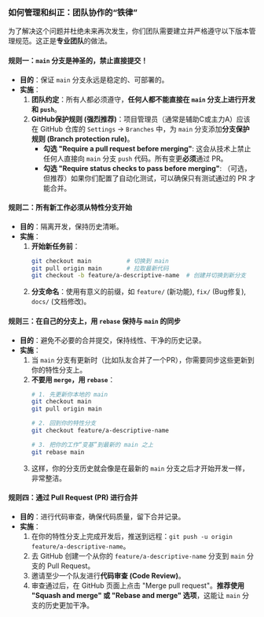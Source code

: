 ### **如何管理和纠正：团队协作的“铁律”**

为了解决这个问题并杜绝未来再次发生，你们团队需要建立并严格遵守以下版本管理规范。这正是**专业团队**的做法。

#### **规则一：`main` 分支是神圣的，禁止直接提交！**

*   **目的**：保证 `main` 分支永远是稳定的、可部署的。
*   **实施**：
    1.  **团队约定**：所有人都必须遵守，**任何人都不能直接在 `main` 分支上进行开发和 `push`**。
    2.  **GitHub保护规则 (强烈推荐)**：项目管理员（通常是辅助C或主力A）应该在 GitHub 仓库的 `Settings` -> `Branches` 中，为 `main` 分支添加**分支保护规则 (Branch protection rule)**。
        *   **勾选 "Require a pull request before merging"**: 这会从技术上禁止任何人直接向 `main` 分支 `push` 代码。所有变更**必须**通过 PR。
        *   **勾选 "Require status checks to pass before merging"**: （可选，但推荐）如果你们配置了自动化测试，可以确保只有测试通过的 PR 才能合并。

#### **规则二：所有新工作必须从特性分支开始**

*   **目的**：隔离开发，保持历史清晰。
*   **实施**：
    1.  **开始新任务前**：
        ```bash
        git checkout main          # 切换到 main
        git pull origin main       # 拉取最新代码
        git checkout -b feature/a-descriptive-name  # 创建并切换到新分支
        ```
    2.  **分支命名**：使用有意义的前缀，如 `feature/` (新功能), `fix/` (Bug修复), `docs/` (文档修改)。

#### **规则三：在自己的分支上，用 `rebase` 保持与 `main` 的同步**

*   **目的**：避免不必要的合并提交，保持线性、干净的历史记录。
*   **实施**：
    1.  当 `main` 分支有更新时（比如队友合并了一个PR），你需要同步这些更新到你的特性分支上。
    2.  **不要用 `merge`，用 `rebase`**：
        ```bash
        # 1. 先更新你本地的 main
        git checkout main
        git pull origin main
        
        # 2. 回到你的特性分支
        git checkout feature/a-descriptive-name
        
        # 3. 把你的工作“变基”到最新的 main 之上
        git rebase main
        ```
    3.  这样，你的分支历史就会像是在最新的 `main` 分支之后才开始开发一样，非常整洁。

#### **规则四：通过 Pull Request (PR) 进行合并**

*   **目的**：进行代码审查，确保代码质量，留下合并记录。
*   **实施**：
    1.  在你的特性分支上完成开发后，推送到远程：`git push -u origin feature/a-descriptive-name`。
    2.  去 GitHub 创建一个从你的 `feature/a-descriptive-name` 分支到 `main` 分支的 Pull Request。
    3.  邀请至少一个队友进行**代码审查 (Code Review)**。
    4.  审查通过后，在 GitHub 页面上点击 "Merge pull request"。**推荐使用 "Squash and merge" 或 "Rebase and merge" 选项**，这能让 `main` 分支的历史更加干净。

